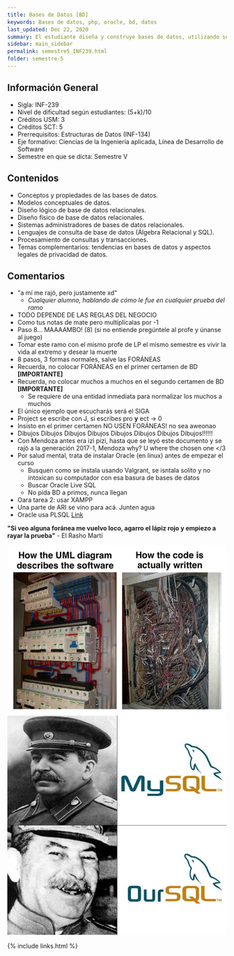 ```yaml
---
title: Bases de Datos [BD]
keywords: Bases de datos, php, oracle, bd, datos
last_updated: Dec 22, 2020
summary: El estudiante diseña y construye bases de datos, utilizando software especializado existente en la industria y desarrolla aplicaciones pertinentes para solucionar problemas reales de manejo de información. La asignatura incluye conceptos y propiedades de las bases de datos y su modelamiento, como así también metodologías para diseñar y construir bases de datos relacionales en distintas organizaciones. Los conocimientos adquiridos y las habilidades desarrolladas permitirán al estudiante desempeñarse en su futuro profesional como arquitecto y administrador de datos.
sidebar: main_sidebar
permalink: semestre5_INF239.html
folder: semestre-5
---
```


## Información General
* Sigla: INF-239
* Nivel de dificultad según estudiantes: (5+k)/10
* Créditos USM: 3
* Créditos SCT: 5
* Prerrequisitos: Estructuras de Datos (INF-134)
* Eje formativo: Ciencias de la Ingeniería aplicada, Línea de Desarrollo de Software
* Semestre en que se dicta: Semestre V


## Contenidos
* Conceptos y propiedades de las bases de datos.
* Modelos conceptuales de datos.
* Diseño lógico de base de datos relacionales.
* Diseño físico de base de datos relacionales.
* Sistemas administradores de bases de datos relacionales.
* Lenguajes de consulta de base de datos (Álgebra Relacional y SQL).
* Procesamiento de consultas y transacciones.
* Temas complementarios: tendencias en bases de datos y aspectos legales de privacidad de datos.



## Comentarios
* "a mí me rajó, pero justamente xd"
    * _Cualquier alumno, hablando de cómo le fue en cualquier prueba del ramo_
* TODO DEPENDE DE LAS REGLAS DEL NEGOCIO
* Como tus notas de mate pero multiplícalas por -1
* Paso 8... MAAAAMBO! (8) (si no entiende pregúntele al profe y únanse al juego)
* Tomar este ramo con el mismo profe de LP el mismo semestre es vivir la vida al extremo y desear la muerte
* 8 pasos, 3 formas normales, salve las FORÁNEAS
* Recuerda, no colocar FORÁNEAS en el primer certamen de BD __[IMPORTANTE]__
* Recuerda, no colocar muchos a muchos en el segundo certamen de BD __[IMPORTANTE]__
    * Se requiere de una entidad inmediata para normalizar los muchos a muchos
* El único ejemplo que escucharás será el SIGA
* Project se escribe con J, si escribes pro __y__ ect -> 0
* Insisto en el primer certamen NO USEN FORÁNEAS! no sea aweonao
* Dibujos Dibujos Dibujos Dibujos Dibujos Dibujos Dibujos Dibujos!!!!!!
* Con Mendoza antes era izi pizi, hasta que se leyó este documento y se rajó a la generación 2017-1, Mendoza why? U where the chosen one \</3
* Por salud mental, trata de instalar Oracle (en linux) antes de empezar el curso
    * Busquen como se instala usando Valgrant, se isntala solito y no intoxican su computador con esa basura de bases de datos
    * Buscar Oracle Live SQL
    * No pida BD a primos, nunca llegan
* Oara tarea 2: usar XAMPP
* Una parte de ARI se vino para acá. Junten agua
* Oracle usa PLSQL [Link](https://www.techonthenet.com/oracle/index.php)


__"Si veo alguna foránea me vuelvo loco, agarro el lápiz rojo y empiezo a rayar la prueba"__ - El Rasho Martí
    
<img src="images/semestre-5/bd_meme.jpg" alt="collapse" height="auto">
<img src="images/semestre-5/bd_meme2.jpg" alt="collapse" height="auto">


{% include links.html %}
